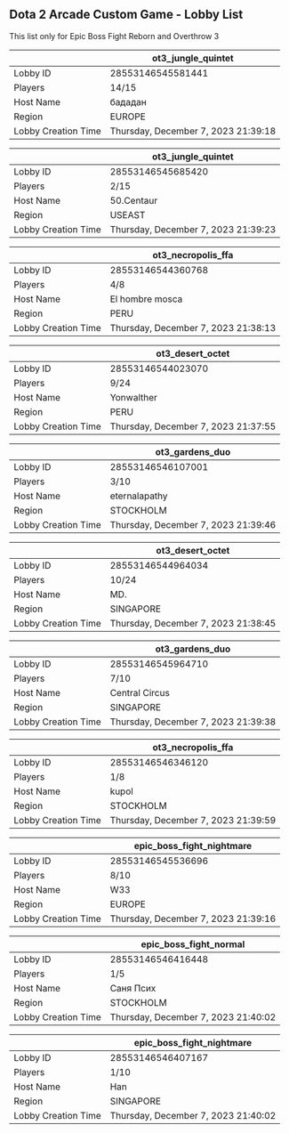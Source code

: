 ## Dota 2 Arcade Custom Game - Lobby List

This list only for Epic Boss Fight Reborn and Overthrow 3

|  | ot3_jungle_quintet |
| ------ | ------ |
| Lobby ID | 28553146545581441 |
| Players | 14/15 |
| Host Name | бададан |
| Region | EUROPE |
| Lobby Creation Time | Thursday, December 7, 2023 21:39:18 |


|  | ot3_jungle_quintet |
| ------ | ------ |
| Lobby ID | 28553146545685420 |
| Players | 2/15 |
| Host Name | 50.Centaur |
| Region | USEAST |
| Lobby Creation Time | Thursday, December 7, 2023 21:39:23 |


|  | ot3_necropolis_ffa |
| ------ | ------ |
| Lobby ID | 28553146544360768 |
| Players | 4/8 |
| Host Name | El hombre mosca |
| Region | PERU |
| Lobby Creation Time | Thursday, December 7, 2023 21:38:13 |


|  | ot3_desert_octet |
| ------ | ------ |
| Lobby ID | 28553146544023070 |
| Players | 9/24 |
| Host Name | Yonwalther |
| Region | PERU |
| Lobby Creation Time | Thursday, December 7, 2023 21:37:55 |


|  | ot3_gardens_duo |
| ------ | ------ |
| Lobby ID | 28553146546107001 |
| Players | 3/10 |
| Host Name | eternalapathy |
| Region | STOCKHOLM |
| Lobby Creation Time | Thursday, December 7, 2023 21:39:46 |


|  | ot3_desert_octet |
| ------ | ------ |
| Lobby ID | 28553146544964034 |
| Players | 10/24 |
| Host Name | MD. |
| Region | SINGAPORE |
| Lobby Creation Time | Thursday, December 7, 2023 21:38:45 |


|  | ot3_gardens_duo |
| ------ | ------ |
| Lobby ID | 28553146545964710 |
| Players | 7/10 |
| Host Name | Central Circus |
| Region | SINGAPORE |
| Lobby Creation Time | Thursday, December 7, 2023 21:39:38 |


|  | ot3_necropolis_ffa |
| ------ | ------ |
| Lobby ID | 28553146546346120 |
| Players | 1/8 |
| Host Name | kupol |
| Region | STOCKHOLM |
| Lobby Creation Time | Thursday, December 7, 2023 21:39:59 |


|  | epic_boss_fight_nightmare |
| ------ | ------ |
| Lobby ID | 28553146545536696 |
| Players | 8/10 |
| Host Name | W33 |
| Region | EUROPE |
| Lobby Creation Time | Thursday, December 7, 2023 21:39:16 |


|  | epic_boss_fight_normal |
| ------ | ------ |
| Lobby ID | 28553146546416448 |
| Players | 1/5 |
| Host Name | Саня Псих |
| Region | STOCKHOLM |
| Lobby Creation Time | Thursday, December 7, 2023 21:40:02 |


|  | epic_boss_fight_nightmare |
| ------ | ------ |
| Lobby ID | 28553146546407167 |
| Players | 1/10 |
| Host Name | Han |
| Region | SINGAPORE |
| Lobby Creation Time | Thursday, December 7, 2023 21:40:02 |


